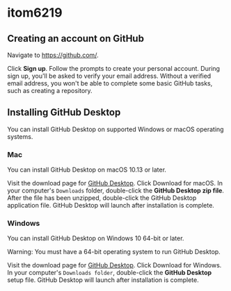 # itom6219

## Creating an account on GitHub
Navigate to https://github.com/.

Click **Sign up**.
Follow the prompts to create your personal account.
During sign up, you'll be asked to verify your email address. Without a verified email address, you won't be able to complete some basic GitHub tasks, such as creating a repository.



## Installing GitHub Desktop
You can install GitHub Desktop on supported Windows or macOS operating systems.

### Mac
You can install GitHub Desktop on macOS 10.13 or later.

Visit the download page for [GitHub Desktop](https://desktop.github.com/).
Click Download for macOS.
In your computer's ```Downloads``` folder, double-click the **GitHub Desktop zip file**.
After the file has been unzipped, double-click the GitHub Desktop application file.
GitHub Desktop will launch after installation is complete.

### Windows
You can install GitHub Desktop on Windows 10 64-bit or later.

Warning: You must have a 64-bit operating system to run GitHub Desktop.

Visit the download page for [GitHub Desktop](https://desktop.github.com/).
Click Download for Windows.
In your computer's ```Downloads folder```, double-click the **GitHub Desktop** setup file.
GitHub Desktop will launch after installation is complete.
